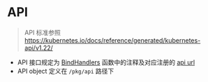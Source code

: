 # API

> API 标准参照 https://kubernetes.io/docs/reference/generated/kubernetes-api/v1.22/

- API 接口规定为 [BindHandlers](../pkg/apiserver/httpserver.go) 函数中的注释及对应注册的 [api url](../pkg/api/url.go)
- API object 定义在 `/pkg/api` 路径下



